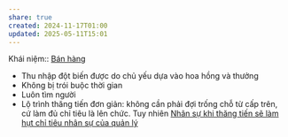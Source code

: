 ```yaml
---
share: true
created: 2024-11-17T01:00
updated: 2025-05-11T15:01
---
```

Khái niệm:: [Bán hàng](../../../%CE%9E%20Kh%C3%A1i%20ni%E1%BB%87m/B%C3%A1n%20h%C3%A0ng.md)
- Thu nhập đột biến được do chủ yếu dựa vào hoa hồng và thưởng 
- Không bị trói buộc thời gian
- Luôn tìm người
- Lộ trình thăng tiến đơn giản: không cần phải đợi trống chỗ từ cấp trên, cứ làm đủ chỉ tiêu là lên chức. Tuy nhiên [Nhân sự khi thăng tiến sẽ làm hụt chỉ tiêu nhân sự của quản lý](../../../M%C3%B4%20h%C3%ACnh%20nh%C3%A2n%20s%E1%BB%B1/%C4%90%E1%BA%A1i%20l%C3%BD,%20l%C6%B0%C6%A1ng%20kho%C3%A1n,%20KPI/Nh%C3%A2n%20s%E1%BB%B1%20khi%20th%C4%83ng%20ti%E1%BA%BFn%20s%E1%BA%BD%20l%C3%A0m%20h%E1%BB%A5t%20ch%E1%BB%89%20ti%C3%AAu%20nh%C3%A2n%20s%E1%BB%B1%20c%E1%BB%A7a%20qu%E1%BA%A3n%20l%C3%BD.md)